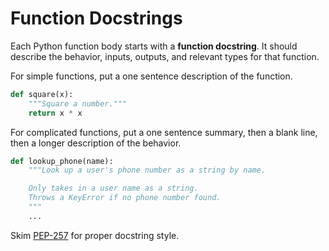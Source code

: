 # Function Docstrings

Each Python function body starts with a **function docstring**.
It should describe the behavior, inputs, outputs, and relevant types for that function.

For simple functions, put a one sentence description of the function.

```py
def square(x):
    """Square a number."""
    return x * x
```

For complicated functions, put a one sentence summary, then a blank line, then a longer description of the behavior.

```py
def lookup_phone(name):
    """Look up a user's phone number as a string by name.

    Only takes in a user name as a string.
    Throws a KeyError if no phone number found.
    """
    ...
```

Skim [PEP-257](https://www.python.org/dev/peps/pep-0257/) for proper docstring style.
